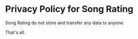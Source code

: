 # Privacy Policy for Song Rating

Song Rating do not store and transfer any data to anyone.

That's all.